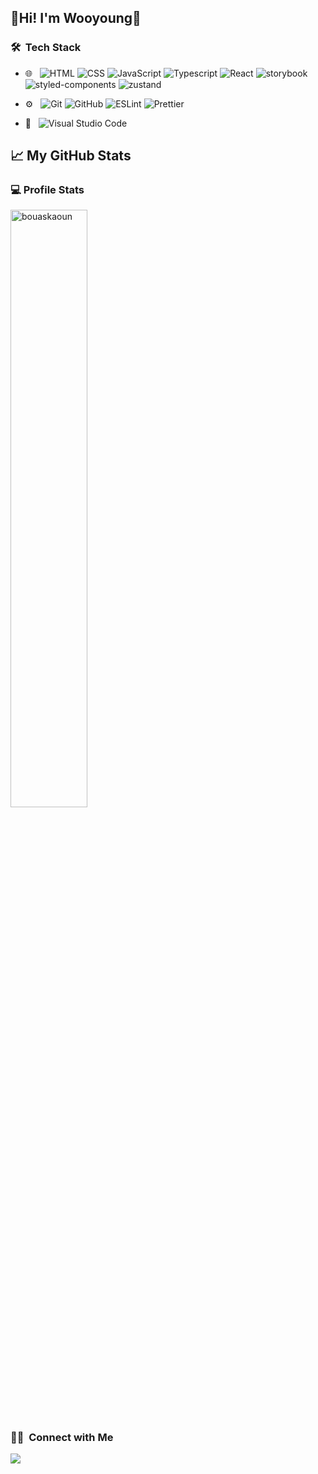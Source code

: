 
<h2>👋Hi! I'm Wooyoung👋</h2>


<h3> 🛠 &nbsp;Tech Stack</h3>

- 🌐 &nbsp;
  ![HTML](https://img.shields.io/badge/-HTML-333333?style=flat&logo=HTML5)
  ![CSS](https://img.shields.io/badge/-CSS-333333?style=flat&logo=CSS3&logoColor=1572B6)
  ![JavaScript](https://img.shields.io/badge/-JavaScript-333333?style=flat&logo=javascript)
  ![Typescript](https://img.shields.io/badge/-Typescript-333333?style=flat&logo=typescript&logoColor=#3178C6)
  ![React](https://img.shields.io/badge/-React-333333?style=flat&logo=react)
  ![storybook](https://img.shields.io/badge/-storybook-333333?style=flat&logo=storybook)
  ![styled-components](https://img.shields.io/badge/-styled--components-333333?style=flat&logo=styled-components)
  ![zustand](https://img.shields.io/badge/-zustand-333333?style=flat&logo=zustand)

- ⚙️ &nbsp;
  ![Git](https://img.shields.io/badge/-Git-333333?style=flat&logo=git)
  ![GitHub](https://img.shields.io/badge/-GitHub-333333?style=flat&logo=github)
  ![ESLint](https://img.shields.io/badge/-ESLint-333333?style=flat&logo=eslint)
  ![Prettier](https://img.shields.io/badge/-Prettier-333333?style=flat&logo=prettier)


- 🔧 &nbsp;
  ![Visual Studio Code](https://img.shields.io/badge/-Visual%20Studio%20Code-333333?style=flat&logo=visual-studio-code&logoColor=007ACC)


## 📈 My GitHub Stats

### 💻 Profile Stats

<p align="start">
	<a href="https://github.com/wooyoung6685">
	<img width="49.5%" src="https://github-readme-stats.vercel.app/api?username=wooyoung6685&show_icons=true" alt="bouaskaoun">
	</a>
	<br/>
</p>

<h3> 🤝🏻 &nbsp;Connect with Me </h3>

<p align="start">
<a href="mailto:wooyoung6685@gamil.com"><img src="https://img.shields.io/badge/-wooyoung6685@gamil.com-D14836?style=flat-square&logo=Gmail&logoColor=white"/></a>

<!--
**cdthomp1/cdthomp1** is a ✨ _special_ ✨ repository because its `README.md` (this file) appears on your GitHub profile.


----
Credit: [cdthomp1](https://github.com/cdthomp1)

Last Edited on: 19/11/2020
